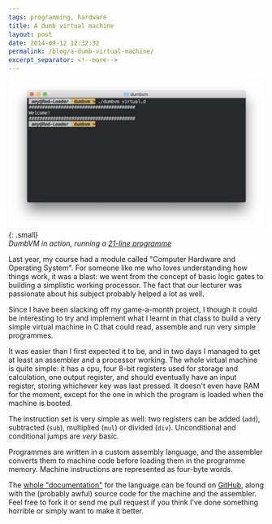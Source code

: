 ```yaml
---
tags: programming, hardware
title: A dumb virtual machine
layout: post
date: 2014-09-12 12:32:32
permalink: /blog/a-dumb-virtual-machine/
excerpt_separator: <!--more-->
---
```


![DumbVM in action][1]{: .small}  
_DumbVM in action, running a [21-line programme][2]_

Last year, my course had a module called "Computer Hardware and Operating System". For someone like me who loves understanding how things work, it was a blast: we went from the concept of basic logic gates to building a simplistic working processor. The fact that our lecturer was passionate about his subject probably helped a lot as well.

Since I have been slacking off my game-a-month project, I though it could be interesting to try and implement what I learnt in that class to build a very simple virtual machine in C that could read, assemble and run very simple programmes.

<!--more-->

It was easier than I first expected it to be, and in two days I managed to get at least an assembler and a processor working. The whole virtual machine is quite simple: it has a cpu, four 8-bit registers used for storage and calculation, one output register, and should eventually have an input register, storing whichever key was last pressed. It doesn't even have RAM for the moment, except for the one in which the program is loaded when the machine is booted.

The instruction set is very simple as well: two registers can be added (`add`), subtracted (`sub`), multiplied (`mul`) or divided (`div`). Unconditional and conditional jumps are _very_ basic.

Programmes are written in a custom assembly language, and the assembler converts them to machine code before loading them in the programme memory. Machine instructions are represented as four-byte words.

The [whole "documentation"][3] for the language can be found on [GitHub][4], along with the (probably awful) source code for the machine and the assembler. Feel free to fork it or send me pull request if you think I've done something horrible or simply want to make it better.


[1]: /static/media/2014/09/img-1410520829504-raw.png
[2]: http://amyparent.com/files/raw/virtual.asm
[3]: https://github.com/amyinorbit/DumbVM#instruction-set
[4]: https://github.com/amyinorbit/DumbVM